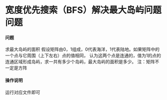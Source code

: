 # 宽度优先搜索（BFS）解决最大岛屿问题问题
#### 问题
求最大岛屿的面积
假设矩阵由0，1组成，0代表海洋，1代表陆地。如果矩阵中的一个点与它周围（上下左右）点的值相同，
认为这两个点是连通的，值为1的点的连通区域形成岛屿，求一共有多少个岛屿，最大岛屿的面积是多少。
注：矩阵不一定是方阵

#### 操作说明
运行对应文件即可
